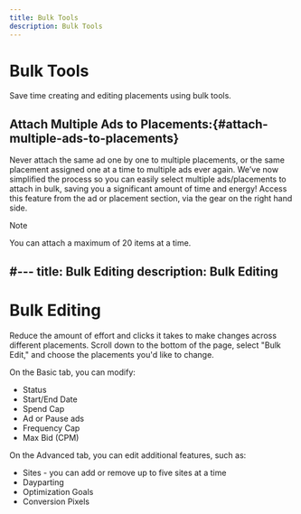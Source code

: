 ```yaml
---
title: Bulk Tools
description: Bulk Tools
---
```

# Bulk Tools

<!-- pulled directly from old help -->

Save time creating and editing placements using bulk tools.

## Attach Multiple Ads to Placements:{#attach-multiple-ads-to-placements}

Never attach the same ad one by one to multiple placements, or the same placement assigned one at a time to multiple ads ever again. We’ve now simplified the process so you can easily select multiple ads/placements to attach in bulk, saving you a significant amount of time and energy! Access this feature from the ad or placement section, via the gear on the right hand side.

>[!NOTE]
>You can attach a maximum of 20 items at a time.

#---
title: Bulk Editing
description: Bulk Editing
---
# Bulk Editing

Reduce the amount of effort and clicks it takes to make changes across different placements. Scroll down to the bottom of the page, select "Bulk Edit," and choose the placements you'd like to change.

On the Basic tab, you can modify:

* Status
* Start/End Date
* Spend Cap
* Ad or Pause ads
* Frequency Cap
* Max Bid (CPM)

On the Advanced tab, you can edit additional features, such as:

* Sites - you can add or remove up to five sites at a time
* Dayparting
* Optimization Goals
* Conversion Pixels
